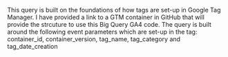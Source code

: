 This query is built on the foundations of how tags are set-up in Google Tag Manager. I have provided a link to a GTM container in GitHub that will provide the strcuture to use this Big Query GA4 code. The query is built around the following event parameters which are set-up in the tag: container_id, container_version, tag_name, tag_category and tag_date_creation
